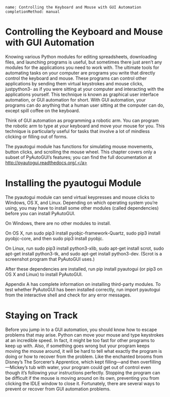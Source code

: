 ```ngMeta
name: Controlling the Keyboard and Mouse with GUI Automation
completionMethod: manual
```
# Controlling the Keyboard and Mouse with GUI Automation
Knowing various Python modules for editing spreadsheets, downloading files, and launching programs is useful, but sometimes there just aren’t any modules for the applications you need to work with. The ultimate tools for automating tasks on your computer are programs you write that directly control the keyboard and mouse. These programs can control other applications by sending them virtual keystrokes and mouse clicks, justpython3- as if you were sitting at your computer and interacting with the applications yourself. This technique is known as graphical user interface automation, or GUI automation for short. With GUI automation, your programs can do anything that a human user sitting at the computer can do, except spill coffee on the keyboard.

Think of GUI automation as programming a robotic arm. You can program the robotic arm to type at your keyboard and move your mouse for you. This technique is particularly useful for tasks that involve a lot of mindless clicking or filling out of forms.

The pyautogui module has functions for simulating mouse movements, button clicks, and scrolling the mouse wheel. This chapter covers only a subset of PyAutoGUI’s features; you can find the full documentation at <span><a href="http://pyautogui.readthedocs.org/.">http://pyautogui.readthedocs.org/.</a></span>
# Installing the pyautogui Module
The pyautogui module can send virtual keypresses and mouse clicks to Windows, OS X, and Linux. Depending on which operating system you’re using, you may have to install some other modules (called dependencies) before you can install PyAutoGUI.

On Windows, there are no other modules to install.

On OS X, run sudo pip3 install pyobjc-framework-Quartz, sudo pip3 install pyobjc-core, and then sudo pip3 install pyobjc.

On Linux, run sudo pip3 install python3-xlib, sudo apt-get install scrot, sudo apt-get install python3-tk, and sudo apt-get install python3-dev. (Scrot is a screenshot program that PyAutoGUI uses.)

After these dependencies are installed, run pip install pyautogui (or pip3 on OS X and Linux) to install PyAutoGUI.

Appendix A has complete information on installing third-party modules. To test whether PyAutoGUI has been installed correctly, run import pyautogui from the interactive shell and check for any error messages.
# Staying on Track
Before you jump in to a GUI automation, you should know how to escape problems that may arise. Python can move your mouse and type keystrokes at an incredible speed. In fact, it might be too fast for other programs to keep up with. Also, if something goes wrong but your program keeps moving the mouse around, it will be hard to tell what exactly the program is doing or how to recover from the problem. Like the enchanted brooms from Disney’s The Sorcerer’s Apprentice, which kept filling—and then overfilling—Mickey’s tub with water, your program could get out of control even though it’s following your instructions perfectly. Stopping the program can be difficult if the mouse is moving around on its own, preventing you from clicking the IDLE window to close it. Fortunately, there are several ways to prevent or recover from GUI automation problems.
